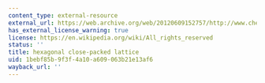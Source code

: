 ```yaml
---
content_type: external-resource
external_url: https://web.archive.org/web/20120609152757/http://www.chem.ox.ac.uk/icl/heyes/structure_of_solids/Lecture1/HCP.gif
has_external_license_warning: true
license: https://en.wikipedia.org/wiki/All_rights_reserved
status: ''
title: hexagonal close-packed lattice
uid: 1bebf85b-9f3f-4a10-a609-063b21e13af6
wayback_url: ''
---
```

